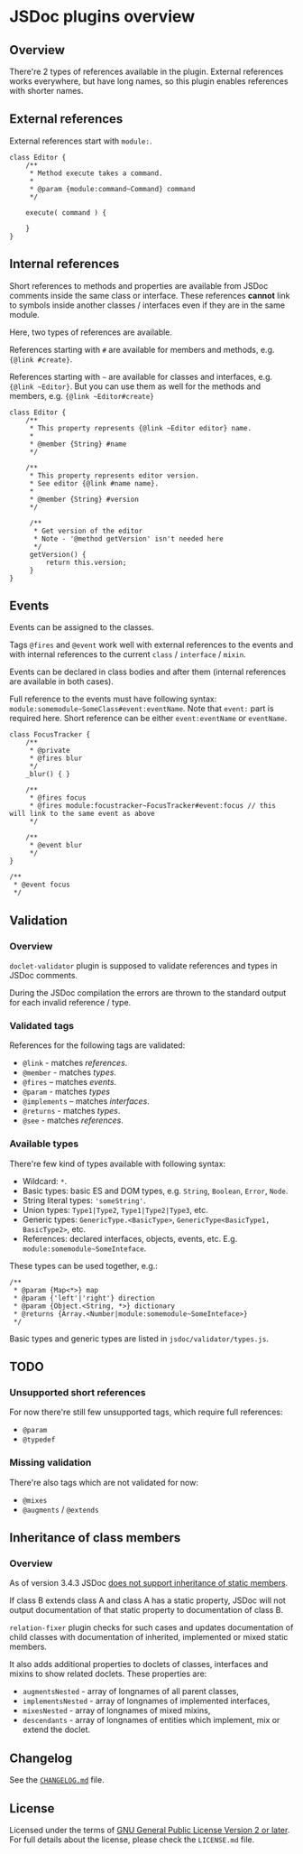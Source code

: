 # JSDoc plugins overview

## Overview

There're 2 types of references available in the plugin. External references works everywhere, but have long names, so this plugin enables references with shorter names.


## External references

External references start with `module:`.

```
class Editor {
	/**
	 * Method execute takes a command.
	 *
	 * @param {module:command~Command} command
	 */

	execute( command ) {

	}
}
```

## Internal references

Short references to methods and properties are available from JSDoc comments inside the same class or interface. These references **cannot** link to symbols inside another classes / interfaces even if they are in the same module.

Here, two types of references are available.

References starting with `#` are available for members and methods, e.g. `{@link #create}`.

References starting with `~` are available for classes and interfaces, e.g. `{@link ~Editor}`.
But you can use them as well for the methods and members, e.g. `{@link ~Editor#create}`

```
class Editor {
	/**
	 * This property represents {@link ~Editor editor} name.
	 *
	 * @member {String} #name
	 */

	/**
	 * This property represents editor version.
	 * See editor {@link #name name}.
	 *
	 * @member {String} #version
	 */

	 /**
	  * Get version of the editor
	  * Note - '@method getVersion' isn't needed here
	  */
	 getVersion() {
		 return this.version;
	 }
}
```


## Events

Events can be assigned to the classes.

Tags `@fires` and `@event` work well with external references to the events and with internal references to the current `class` / `interface` / `mixin`.

Events can be declared in class bodies and after them (internal references are available in both cases).

Full reference to the events must have following syntax: `module:somemodule~SomeClass#event:eventName`. Note that `event:` part is required here.
Short reference can be either `event:eventName` or `eventName`.

```
class FocusTracker {
	/**
	 * @private
	 * @fires blur
	 */
	_blur() { }

	/**
	 * @fires focus
	 * @fires module:focustracker~FocusTracker#event:focus // this will link to the same event as above
	 */

	/**
	 * @event blur
	 */
}

/**
 * @event focus
 */
```

## Validation

### Overview

`doclet-validator` plugin is supposed to validate references and types in JSDoc comments.

During the JSDoc compilation the errors are thrown to the standard output for each invalid reference / type.

### Validated tags

References for the following tags are validated:

* `@link` - matches *references*.
* `@member` - matches *types*.
* `@fires` – matches *events*.
* `@param` - matches *types*
* `@implements` – matches *interfaces*.
* `@returns` - matches *types*.
* `@see` - matches *references*.

### Available types

There're few kind of types available with following syntax:

* Wildcard: `*`.
* Basic types: basic ES and DOM types, e.g. `String`, `Boolean`, `Error`, `Node`.
* String literal types: `'someString'`.
* Union types: `Type1|Type2`, `Type1|Type2|Type3`, etc.
* Generic types: `GenericType.<BasicType>`, `GenericType<BasicType1, BasicType2>`, etc.
* References: declared interfaces, objects, events, etc. E.g. `module:somemodule~SomeInteface`.

These types can be used together, e.g.:

```
/**
 * @param {Map<*>} map
 * @param {'left'|'right'} direction
 * @param {Object.<String, *>} dictionary
 * @returns {Array.<Number|module:somemodule~SomeInteface>}
 */
```

Basic types and generic types are listed in `jsdoc/validator/types.js`.

## TODO

### Unsupported short references

For now there're still few unsupported tags, which require full references:

* `@param`
* `@typedef`

### Missing validation

There're also tags which are not validated for now:

* `@mixes`
* `@augments` / `@extends`

## Inheritance of class members

### Overview

As of version 3.4.3 JSDoc [does not support inheritance of static members](https://github.com/jsdoc3/jsdoc/issues/1229).

If class B extends class A and class A has a static property, JSDoc will not output documentation of that static property to documentation of class B.

`relation-fixer` plugin checks for such cases and updates documentation of child classes with documentation of inherited, implemented or mixed static members.

It also adds additional properties to doclets of classes, interfaces and mixins to show related doclets. These properties are:

* `augmentsNested` - array of longnames of all parent classes,
* `implementsNested` - array of longnames of implemented interfaces,
* `mixesNested` - array of longnames of mixed mixins,
* `descendants` - array of longnames of entities which implement, mix or extend the doclet.

## Changelog

See the [`CHANGELOG.md`](https://github.com/ckeditor/ckeditor5-dev/blob/master/packages/jsdoc-plugins/CHANGELOG.md) file.

## License

Licensed under the terms of [GNU General Public License Version 2 or later](http://www.gnu.org/licenses/gpl.html). For full details about the license, please check the `LICENSE.md` file.
